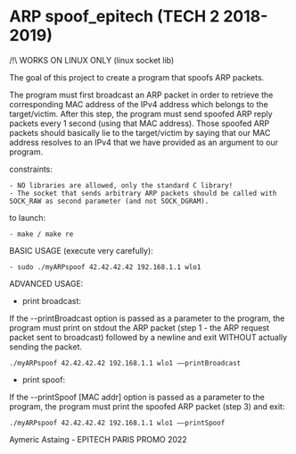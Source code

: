 # ARP spoof_epitech (TECH 2 2018-2019)

/!\ WORKS ON LINUX ONLY (linux socket lib)

The goal of this project to create a program that spoofs ARP packets.

The program must first broadcast an ARP packet in order to retrieve the corresponding MAC address of
the IPv4 address which belongs to the target/victim. After this step, the program must send spoofed ARP
reply packets every 1 second (using that MAC address). Those spoofed ARP packets should basically lie to
the target/victim by saying that our MAC address resolves to an IPv4 that we have provided as an argument
to our program.

constraints:

    - NO libraries are allowed, only the standard C library!  
    - The socket that sends arbitrary ARP packets should be called with SOCK_RAW as second parameter (and not SOCK_DGRAM).

to launch:

    - make / make re
    
BASIC USAGE (execute very carefully):

    - sudo ./myARPspoof 42.42.42.42 192.168.1.1 wlo1
    
ADVANCED USAGE:
    
- print broadcast:

If the --printBroadcast option is passed as a parameter to the program, the program must print on stdout the ARP packet (step 1 - the ARP request packet sent to broadcast) followed by a newline and exit WITHOUT actually sending the packet. 
    
    ./myARPspoof 42.42.42.42 192.168.1.1 wlo1 ––printBroadcast
    
- print spoof:

If the --printSpoof [MAC addr] option is passed as a parameter to the program, the program must print the
spoofed ARP packet (step 3) and exit:
    
    ./myARPspoof 42.42.42.42 192.168.1.1 wlo1 ––printSpoof
   
Aymeric Astaing - EPITECH PARIS PROMO 2022
